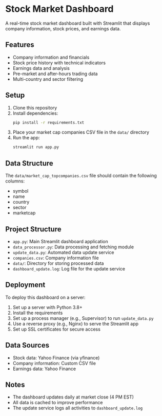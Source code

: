 # Stock Market Dashboard

A real-time stock market dashboard built with Streamlit that displays company information, stock prices, and earnings data.

## Features
- Company information and financials
- Stock price history with technical indicators
- Earnings data and analysis
- Pre-market and after-hours trading data
- Multi-country and sector filtering

## Setup
1. Clone this repository
2. Install dependencies:
   ```bash
   pip install -r requirements.txt
   ```
3. Place your market cap companies CSV file in the `data/` directory
4. Run the app:
   ```bash
   streamlit run app.py
   ```

## Data Structure
The `data/market_cap_topcompanies.csv` file should contain the following columns:
- symbol
- name
- country
- sector
- marketcap

## Project Structure

- `app.py`: Main Streamlit dashboard application
- `data_processor.py`: Data processing and fetching module
- `update_data.py`: Automated data update service
- `companies.csv`: Company information file
- `data/`: Directory for storing processed data
- `dashboard_update.log`: Log file for the update service

## Deployment

To deploy this dashboard on a server:

1. Set up a server with Python 3.8+
2. Install the requirements
3. Set up a process manager (e.g., Supervisor) to run `update_data.py`
4. Use a reverse proxy (e.g., Nginx) to serve the Streamlit app
5. Set up SSL certificates for secure access

## Data Sources

- Stock data: Yahoo Finance (via yfinance)
- Company information: Custom CSV file
- Earnings data: Yahoo Finance

## Notes

- The dashboard updates daily at market close (4 PM EST)
- All data is cached to improve performance
- The update service logs all activities to `dashboard_update.log` 